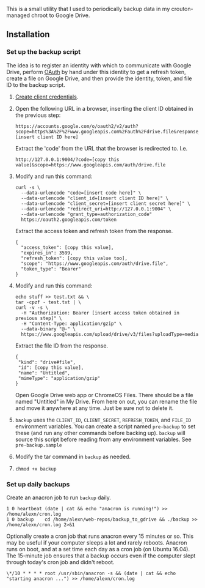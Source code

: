 This is a small utility that I used to periodically backup data in my crouton-managed chroot to Google Drive.

## Installation

### Set up the backup script

The idea is to register an identity with which to communicate with Google Drive, perform [OAuth](https://developers.google.com/identity/protocols/oauth2/native-app) by hand under this identity to get a refresh token, create a file on Google Drive, and then provide the identity, token, and file ID to the backup script.

1.  [Create client credentials](https://console.developers.google.com/apis/credentials).

2.  Open the following URL in a browser, inserting the client ID obtained in the previous step:
    ```
    https://accounts.google.com/o/oauth2/v2/auth?scope=https%3A%2F%2Fwww.googleapis.com%2Fauth%2Fdrive.file&response_type=code&redirect_uri=http%3A//127.0.0.1%3A9004&client_id=[insert client ID here]
    ```

    Extract the 'code' from the URL that the browser is redirected to. I.e.
    ```
    http://127.0.0.1:9004/?code=[copy this value]&scope=https://www.googleapis.com/auth/drive.file 
    ```

3.  Modify and run this command:
    ```
    curl -s \
      --data-urlencode "code=[insert code here]" \
      --data-urlencode "client_id=[insert client ID here]" \
      --data-urlencode "client_secret=[insert client secret here]" \
      --data-urlencode "redirect_uri=http://127.0.0.1:9004" \
      --data-urlencode "grant_type=authorization_code"
      https://oauth2.googleapis.com/token
    ```

    Extract the access token and refresh token from the response.
    ```
    {
      "access_token": [copy this value],
      "expires_in": 3599,
      "refresh_token": [copy this value too],
      "scope": "https://www.googleapis.com/auth/drive.file",
      "token_type": "Bearer"
    }
    ```

4.  Modify and run this command:
    ```
    echo stuff >> test.txt && \
    tar -cpzf - test.txt | \
    curl -v -s \
      -H "Authorization: Bearer [insert access token obtained in previous step]" \
      -H "Content-Type: application/gzip" \
      --data-binary "@-" \
      https://www.googleapis.com/upload/drive/v3/files?uploadType=media
    ```

    Extract the file ID from the response.
    ```
    {
     "kind": "drive#file",
     "id": [copy this value],
     "name": "Untitled",
     "mimeType": "application/gzip"
    }
    ```

    Open Google Drive web app or ChromeOS Files. There should be a file named "Untitled" in My Drive.
    From here on out, you can rename the file and move it anywhere at any time. Just be sure not to delete it.


5.  `backup` uses the `CLIENT_ID`, `CLIENT_SECRET`, `REFRESH_TOKEN`, and `FILE_ID` environment variables. You can create a script named `pre-backup` to set these (and run any other commands before backing up). `backup` will source this script before reading from any environment variables. See `pre-backup.sample`

6.  Modify the tar command in `backup` as needed. 

7.  `chmod +x backup`

### Set up daily backups

Create an anacron job to run `backup` daily.

```
1 0 heartbeat (date | cat && echo "anacron is running!") >> /home/alexn/cron.log
1 0 backup    cd /home/alexn/web-repos/backup_to_gdrive && ./backup >> /home/alexn/cron.log 2>&1
```

Optionally create a cron job that runs anacron every 15 minutes or so. This may be useful if your computer sleeps a lot and rarely reboots.
Anacron runs on boot, and at a set time each day as a cron job (on Ubuntu 16.04).
The 15-minute job ensures that a backup occurs even if the computer slept through today's cron job and didn't reboot.

```
\*/10 * * * * root /usr/sbin/anacron -s && (date | cat && echo "starting anacron ...") >> /home/alexn/cron.log
```
